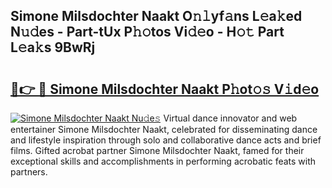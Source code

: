 ## Simone Milsdochter Naakt O𝚗𝚕yf𝚊ns L𝚎a𝚔ed N𝚞𝚍es - Part-tUx P𝚑𝚘tos Vi𝚍𝚎o - H𝚘𝚝 Part L𝚎a𝚔s 9BwRj

# <h2><a href="http://kf46paq.oniu.top/?m=Simone+Milsdochter+Naakt">🔗👉 🔴 Simone Milsdochter Naakt P𝚑ot𝚘𝚜 V𝚒d𝚎o</a></h2>

[![Simone Milsdochter Naakt Nu𝚍e𝚜](https://i.imgur.com/0qMVB7G.gif)](http://kf46paq.oniu.top/?m=Simone+Milsdochter+Naakt)
Virtual dance innovator and web entertainer Simone Milsdochter Naakt, celebrated for disseminating dance and lifestyle inspiration through solo and collaborative dance acts and brief films. Gifted acrobat partner Simone Milsdochter Naakt, famed for their exceptional skills and accomplishments in performing acrobatic feats with partners.  
